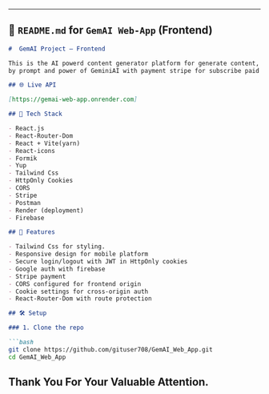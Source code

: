 
---

## 📘 `README.md` for `GemAI Web-App` (Frontend)

```markdown
#  GemAI Project — Frontend

This is the AI powerd content generator platform for generate content, suumarize somethingh 
by prompt and power of GeminiAI with payment stripe for subscribe paid plan get more credits.

## 🌐 Live API

[https://gemai-web-app.onrender.com]

## 🧰 Tech Stack

- React.js
- React-Router-Dom
- React + Vite(yarn)
- React-icons
- Formik
- Yup
- Tailwind Css
- HttpOnly Cookies
- CORS
- Stripe
- Postman
- Render (deployment)
- Firebase

## 🔐 Features

- Tailwind Css for styling.
- Responsive design for mobile platform
- Secure login/logout with JWT in HttpOnly cookies
- Google auth with firebase
- Stripe payment
- CORS configured for frontend origin
- Cookie settings for cross-origin auth
- React-Router-Dom with route protection

## 🛠️ Setup

### 1. Clone the repo

```bash
git clone https://github.com/gituser708/GemAI_Web_App.git
cd GemAI_Web_App
```

## Thank You For Your Valuable Attention.